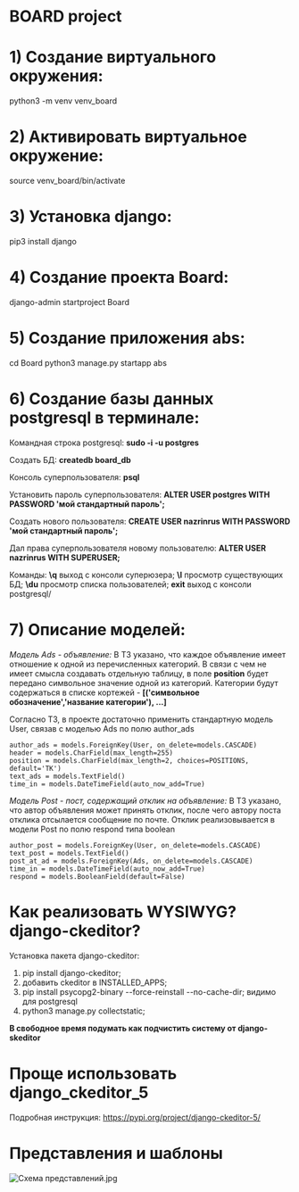 # BOARD project

# 1) Создание виртуального окружения:
python3 -m venv venv_board
# 2) Активировать виртуальное окружение:
source venv_board/bin/activate
# 3) Установка django:
pip3 install django
# 4) Создание проекта Board:
django-admin startproject Board
# 5) Создание приложения abs:
cd Board
python3 manage.py startapp abs
# 6) Создание базы данных postgresql в терминале:
Командная строка postgresql:
**sudo -i -u postgres**

Создать БД:
**createdb board_db**

Консоль суперпользователя:
**psql**

Установить пароль суперпользователя:
**ALTER USER postgres WITH PASSWORD 'мой стандартный пароль';**

Создать нового пользователя:
**CREATE USER nazrinrus WITH PASSWORD 'мой стандартный пароль';**

Дал права суперпользователя новому пользователю:
**ALTER USER nazrinrus WITH SUPERUSER;**

Команды: 
**\q** выход с консоли суперюзера;
**\l** просмотр существующих БД;
**\du** просмотр списка пользователей;
**exit** выход с консоли postgresql/

# 7) Описание моделей:
*Модель Ads - объявление:*
В ТЗ указано, что каждое объявление имеет отношение к одной из перечисленных категорий. В связи с чем не имеет смысла
создавать отдельную таблицу, в поле **position** будет передано символьное значение одной из категорий.
Категории будут содержаться в списке кортежей - **[('символьное обозначение','название категории'), ...]**

Согласно ТЗ, в проекте достаточно применить стандартную модель User, связав с моделью Ads по полю author_ads

    author_ads = models.ForeignKey(User, on_delete=models.CASCADE)
    header = models.CharField(max_length=255)
    position = models.CharField(max_length=2, choices=POSITIONS, default='TK')
    text_ads = models.TextField()
    time_in = models.DateTimeField(auto_now_add=True)

*Модель Post - пост, содержащий отклик на объявление:*
В ТЗ указано, что автор объявления может принять отклик, после чего автору поста отклика отсылается сообщение по почте.
Отклик реализовывается в модели Post по полю respond типа boolean

    author_post = models.ForeignKey(User, on_delete=models.CASCADE)
    text_post = models.TextField()
    post_at_ad = models.ForeignKey(Ads, on_delete=models.CASCADE)
    time_in = models.DateTimeField(auto_now_add=True)
    respond = models.BooleanField(default=False)

# Как реализовать WYSIWYG? django-ckeditor?
Установка пакета django-ckeditor:
1) pip install django-ckeditor; 
2) добавить ckeditor в INSTALLED_APPS; 
3) pip install psycopg2-binary --force-reinstall --no-cache-dir; видимо для postgresql
4) python3 manage.py collectstatic;

**В свободное время подумать как подчистить систему от django-skeditor**
# Проще использовать django_ckeditor_5

Подробная инструкция:
https://pypi.org/project/django-ckeditor-5/

# Представления и шаблоны

![Схема представлений.jpg](..%2F..%2F..%2F%D0%A0%D0%B0%D0%B1%D0%BE%D1%87%D0%B8%D0%B9%20%D1%81%D1%82%D0%BE%D0%BB%2F%D0%A4%D0%BE%D1%82%D0%BE%20%D0%BF%D0%BE%20%D0%B4%D0%BE%D1%80%D0%BE%D1%85%D0%BE%D0%B2%D1%8B%D0%BC%20%D0%B4%D0%B0%D1%87%D0%B0%D0%BC%205%2F%D0%A1%D1%85%D0%B5%D0%BC%D0%B0%20%D0%BF%D1%80%D0%B5%D0%B4%D1%81%D1%82%D0%B0%D0%B2%D0%BB%D0%B5%D0%BD%D0%B8%D0%B9.jpg)
